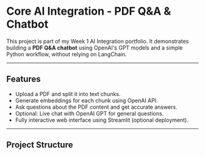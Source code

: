 # Core AI Integration - PDF Q&A & Chatbot

This project is part of my Week 1 AI Integration portfolio. It demonstrates building a **PDF Q&A chatbot** using OpenAI's GPT models and a simple Python workflow, without relying on LangChain.

---

## Features

- Upload a PDF and split it into text chunks.
- Generate embeddings for each chunk using OpenAI API.
- Ask questions about the PDF content and get accurate answers.
- Optional: Live chat with OpenAI GPT for general questions.
- Fully interactive web interface using Streamlit (optional deployment).

---

## Project Structure

